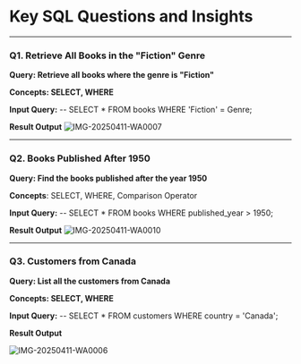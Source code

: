 # Key SQL Questions and Insights

---

### Q1. Retrieve All Books in the "Fiction" Genre

**Query: Retrieve all books where the genre is "Fiction"**

**Concepts: SELECT, WHERE**

**Input Query:**
-- SELECT * FROM books WHERE 'Fiction' = Genre;

**Result Output**
![IMG-20250411-WA0007](https://github.com/user-attachments/assets/b2b90043-dd91-45c1-a529-694a6399a4f3)

---

### **Q2. Books Published After 1950**
 **Query: Find the books published after the year 1950**

 **Concepts**: SELECT, WHERE, Comparison Operator

**Input Query:**
-- SELECT * FROM books WHERE published_year > 1950;

**Result Output** 
![IMG-20250411-WA0010](https://github.com/user-attachments/assets/dfc272da-9cde-4eab-be3c-48d8510d91ed)

---
### **Q3. Customers from Canada**
 **Query: List all the customers from Canada**
 
 **Concepts: SELECT, WHERE**

 **Input Query:**
 -- SELECT * FROM customers WHERE country = 'Canada';

 **Result Output**
 
 ![IMG-20250411-WA0006](https://github.com/user-attachments/assets/635ff4dd-bc80-41f5-b55e-d2e5b8b56861)






